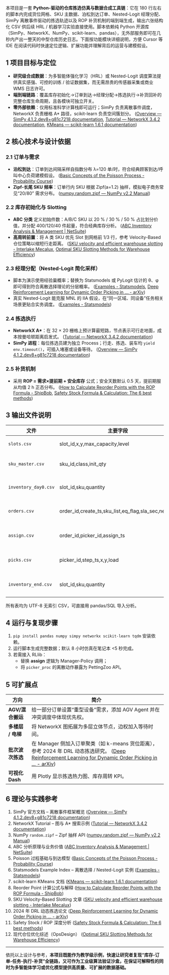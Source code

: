 本项目是一套 **Python-驱动的仓库拣选仿真与数据合成工具链**：它在 180 行左右的脚本内完成货位网格、SKU 主数据、泊松到达订单、Nested-Logit 经理分配、SimPy 离散事件驱动的拣选轨迹以及 ROP 补货机制的端到端生成，输出六张结构化 CSV 供后续 HRL / 机器学习实验直接使用。脚本依赖纯 Python 开源库（SimPy、NetworkX、NumPy、scikit-learn、pandas），无外部服务即可在几秒内产出一整天的中型仓库历史日志。下面按功能模块详细说明，方便 Cursor 等 IDE 在阅读代码时快速定位逻辑、扩展功能并理解背后的运营与建模假设。  

## 1 项目目标与定位  
- **研究级合成数据**：为多智能体强化学习（HRL）或 Nested-Logit 调度算法提供真实感强、可控的训练 / 验证数据集，而无需昂贵的传感器采集或商业 WMS 日志许可。  
- **端到端链路**：覆盖库存初始化→订单到达→经理分配→拣选执行→补货回补的完整仓库生命周期，且各模块可独立开关。  
- **零外部依赖**：仅用标准科学计算栈即可运行；SimPy 负责离散事件调度，NetworkX 负责栅格 A* 路径，scikit-learn 负责空间簇划分。 ([Overview — SimPy 4.1.2.dev8+g81c7218 documentation](https://simpy.readthedocs.io/?utm_source=chatgpt.com), [Tutorial — NetworkX 3.4.2 documentation](https://networkx.org/documentation/stable/tutorial.html?utm_source=chatgpt.com), [KMeans — scikit-learn 1.6.1 documentation](https://scikit-learn.org/stable/modules/generated/sklearn.cluster.KMeans.html?utm_source=chatgpt.com))  

## 2 核心技术与设计依据  

### 2.1 订单与需求  
- **泊松到达**：订单到达间隔采样自指数分布 λ=120 单/时，符合经典顾客到达/呼叫中心负荷建模假设。 ([Basic Concepts of the Poisson Process - Probability Course](https://www.probabilitycourse.com/chapter11/11_1_2_basic_concepts_of_the_poisson_process.php?utm_source=chatgpt.com))  
- **Zipf-长尾 SKU 频率**：订单行内 SKU 根据 Zipf(a=1.2) 抽样，模拟电子商务常见“20/80” 需求分布。 ([numpy.random.zipf — NumPy v2.2 Manual](https://numpy.org/doc/2.2/reference/random/generated/numpy.random.zipf.html?utm_source=chatgpt.com))  

### 2.2 库存初始化与 Slotting  
- **ABC 分类** 定义初始件数：A/B/C SKU 以 20 % / 30 % / 50 % 占比划分价值，并分配 400/120/40 件起量，符合经典库存分析。 ([ABC Inventory Analysis & Management | NetSuite](https://www.netsuite.com/portal/resource/articles/inventory-management/abc-inventory-analysis.shtml?utm_source=chatgpt.com))  
- **高周转前置**：将 A 类 SKU 优先 Slot 到网格前 1/3 行，参考 Velocity-Based 仓位策略以缩短行走距离。 ([SKU velocity and efficient warehouse slotting - Interlake Mecalux](https://www.interlakemecalux.com/blog/sku-velocity-slotting?utm_source=chatgpt.com), [Optimal SKU Slotting Methods for Warehouse Efficiency](https://opsdesign.com/optimal-sku-slotting/?utm_source=chatgpt.com))  

### 2.3 经理分配（Nested-Logit 简化采样）  
- 脚本为演示使用经验巢概率；替换为 Statsmodels 或 PyLogit 估计的 θ、φ 即可得到符合离散选择理论的分层概率。 ([Examples - Statsmodels](https://www.statsmodels.org/v0.12.2/examples/index.html?utm_source=chatgpt.com), [Deep Reinforcement Learning for Dynamic Order Picking in ... - arXiv](https://arxiv.org/abs/2408.01656v1/?utm_source=chatgpt.com))  
- 真实 Nested-Logit 能克服 MNL 的 IIA 假设，在“同一区域、同设备”任务相关场景更贴合实务调度。 ([Examples - Statsmodels](https://www.statsmodels.org/v0.12.2/examples/index.html?utm_source=chatgpt.com))  

### 2.4 拣选执行  
- **NetworkX A\***：在 32 × 20 栅格上预计算最短路，节点表示可行走地面，成本按曼哈顿距离启发式。 ([Tutorial — NetworkX 3.4.2 documentation](https://networkx.org/documentation/stable/tutorial.html?utm_source=chatgpt.com))  
- **SimPy 进程**：每位拣选员建为独立 Process；行走、拣选、装车均 `yield env.timeout()`，可插入堵塞或设备等待。 ([Overview — SimPy 4.1.2.dev8+g81c7218 documentation](https://simpy.readthedocs.io/?utm_source=chatgpt.com))  

### 2.5 补货机制  
- 采用 **ROP = 需求×提前期 + 安全库存** 公式；安全天数默认 0.5 天，提前期服从均值 2 h 正态分布。 ([How to Calculate Reorder Points with the ROP Formula - ShipBob](https://www.shipbob.com/blog/reorder-point-formula/?utm_source=chatgpt.com), [Safety Stock Formula & Calculation: The 6 best methods](https://abcsupplychain.com/safety-stock-formula-calculation/?utm_source=chatgpt.com))  

## 3 输出文件说明  

| 文件 | 主要字段 | 用途 |
|------|---------|------|
| `slots.csv` | slot_id,x,y,max_capacity,level | 货位拓扑 |
| `sku_master.csv` | sku_id,class,init_qty | SKU 基础表 |
| `inventory_day0.csv` | slot_id,sku,quantity | T0 库存快照 |
| `orders.csv` | order_id,create_ts,sku_list,eq_flag,sla_sec,nest_id | 需求侧输入 |
| `assign.csv` | order_id,picker_id,assign_ts | 经理决策输出 |
| `picks.csv` | picker_id,step_ts,x,y,load | 拣选员轨迹 |
| `inventory_end.csv` | slot_id,sku,quantity | 仿真结束库存 |

所有表均为 UTF-8 无索引 CSV，可直接用 pandas/SQL 导入分析。  

## 4 运行与复现步骤  
1. `pip install pandas numpy simpy networkx scikit-learn tqdm` 安装依赖。  
2. 运行脚本生成完整数据；默认 8 小时仿真在笔记本 <5 秒完成。  
3. 若需接入 RLlib：  
   * 替换 **assign** 逻辑为 Manager-Policy 调用；  
   * 将 `picker_proc` 的离散动作暴露为 PettingZoo API。  

## 5 可扩展点  

| 方向 | 简介 |
|------|------|
| **AGV/混合搬运** | 给一部分订单设置“重型设备”需求，添加 AGV Agent 并在冲突调度中体现优先权。 |
| **多楼层 / 电梯** | 将 NetworkX 图拓展为多层立体节点，边权加入等待时间。 |
| **批次波次拣选** | 在 Manager 侧加入订单聚类（如 k-means 货位距离），参考 2024 年 DRL 动态拣选研究。 ([Deep Reinforcement Learning for Dynamic Order Picking in ... - arXiv](https://arxiv.org/abs/2408.01656v1/?utm_source=chatgpt.com)) |
| **可视化 Dash** | 用 Plotly 显示拣选热力图、库存周转 KPI。 |

## 6 理论与实践参考  

1. SimPy 官方文档 – 离散事件框架概览 ([Overview — SimPy 4.1.2.dev8+g81c7218 documentation](https://simpy.readthedocs.io/?utm_source=chatgpt.com))  
2. NetworkX Tutorial – 图与 A* 搜索示例 ([Tutorial — NetworkX 3.4.2 documentation](https://networkx.org/documentation/stable/tutorial.html?utm_source=chatgpt.com))  
3. NumPy `random.zipf` – Zipf 抽样 API ([numpy.random.zipf — NumPy v2.2 Manual](https://numpy.org/doc/2.2/reference/random/generated/numpy.random.zipf.html?utm_source=chatgpt.com))  
4. ABC 分析原理与业务价值 ([ABC Inventory Analysis & Management | NetSuite](https://www.netsuite.com/portal/resource/articles/inventory-management/abc-inventory-analysis.shtml?utm_source=chatgpt.com))  
5. Poisson 过程基础与到达模型 ([Basic Concepts of the Poisson Process - Probability Course](https://www.probabilitycourse.com/chapter11/11_1_2_basic_concepts_of_the_poisson_process.php?utm_source=chatgpt.com))  
6. Statsmodels Example Index – 离散选择 / Nested-Logit 实例 ([Examples - Statsmodels](https://www.statsmodels.org/v0.12.2/examples/index.html?utm_source=chatgpt.com))  
7. scikit-learn KMeans 文档 ([KMeans — scikit-learn 1.6.1 documentation](https://scikit-learn.org/stable/modules/generated/sklearn.cluster.KMeans.html?utm_source=chatgpt.com))  
8. Reorder Point 计算公式与解释 ([How to Calculate Reorder Points with the ROP Formula - ShipBob](https://www.shipbob.com/blog/reorder-point-formula/?utm_source=chatgpt.com))  
9. SKU Velocity-Based Slotting 文章 ([SKU velocity and efficient warehouse slotting - Interlake Mecalux](https://www.interlakemecalux.com/blog/sku-velocity-slotting?utm_source=chatgpt.com))  
10. 2024 年 DRL 动态拣选论文 ([Deep Reinforcement Learning for Dynamic Order Picking in ... - arXiv](https://arxiv.org/abs/2408.01656v1/?utm_source=chatgpt.com))  
11. Safety Stock / ROP 深度分析 ([Safety Stock Formula & Calculation: The 6 best methods](https://abcsupplychain.com/safety-stock-formula-calculation/?utm_source=chatgpt.com))  
12. 现代仓位优化综述（OpsDesign） ([Optimal SKU Slotting Methods for Warehouse Efficiency](https://opsdesign.com/optimal-sku-slotting/?utm_source=chatgpt.com))  

---

依托以上设计与参考，**本项目既能作为教学级示例，快速让研究者复现“库存-订单-任务-执行-补货”全链路，又可作为工业级算法验证沙盒，在保证可解释性的同时为多智能体学习或优化模型提供高质量、可扩展的数据基础。**